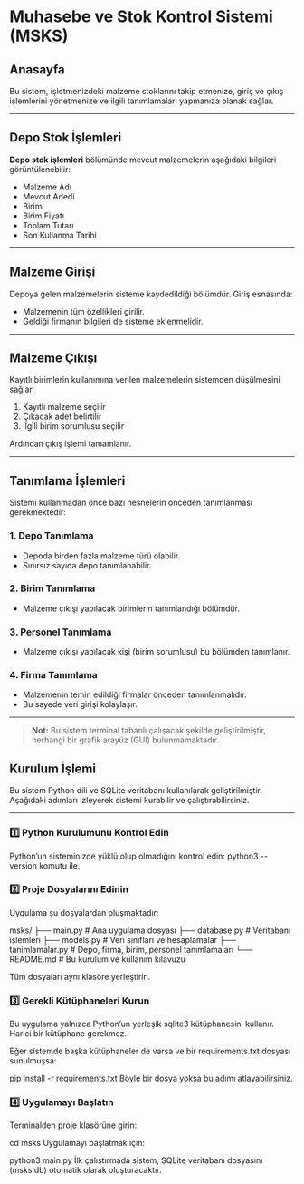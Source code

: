 # Muhasebe ve Stok Kontrol Sistemi (MSKS)## AnasayfaBu sistem, işletmenizdeki malzeme stoklarını takip etmenize, giriş ve çıkış işlemlerini yönetmenize ve ilgili tanımlamaları yapmanıza olanak sağlar.---## Depo Stok İşlemleri**Depo stok işlemleri** bölümünde mevcut malzemelerin aşağıdaki bilgileri görüntülenebilir:- Malzeme Adı  - Mevcut Adedi  - Birimi  - Birim Fiyatı  - Toplam Tutarı  - Son Kullanma Tarihi  ---## Malzeme GirişiDepoya gelen malzemelerin sisteme kaydedildiği bölümdür. Giriş esnasında:- Malzemenin tüm özellikleri girilir.- Geldiği firmanın bilgileri de sisteme eklenmelidir.---## Malzeme ÇıkışıKayıtlı birimlerin kullanımına verilen malzemelerin sistemden düşülmesini sağlar.1. Kayıtlı malzeme seçilir  2. Çıkacak adet belirtilir  3. İlgili birim sorumlusu seçilir  Ardından çıkış işlemi tamamlanır.---## Tanımlama İşlemleriSistemi kullanmadan önce bazı nesnelerin önceden tanımlanması gerekmektedir:### 1. Depo Tanımlama- Depoda birden fazla malzeme türü olabilir.- Sınırsız sayıda depo tanımlanabilir.### 2. Birim Tanımlama- Malzeme çıkışı yapılacak birimlerin tanımlandığı bölümdür.### 3. Personel Tanımlama- Malzeme çıkışı yapılacak kişi (birim sorumlusu) bu bölümden tanımlanır.### 4. Firma Tanımlama- Malzemenin temin edildiği firmalar önceden tanımlanmalıdır.- Bu sayede veri girişi kolaylaşır.---> **Not:** Bu sistem terminal tabanlı çalışacak şekilde geliştirilmiştir, herhangi bir grafik arayüz (GUI) bulunmamaktadır.## Kurulum İşlemiBu sistem Python dili ve SQLite veritabanı kullanılarak geliştirilmiştir. Aşağıdaki adımları izleyerek sistemi kurabilir ve çalıştırabilirsiniz.---### 1️⃣ Python Kurulumunu Kontrol EdinPython’un sisteminizde yüklü olup olmadığını kontrol edin:python3 --version komutu ile.### 2️⃣ Proje Dosyalarını EdininUygulama şu dosyalardan oluşmaktadır:msks/├── main.py             # Ana uygulama dosyası├── database.py         # Veritabanı işlemleri├── models.py           # Veri sınıfları ve hesaplamalar├── tanimlamalar.py     # Depo, firma, birim, personel tanımlamaları└── README.md           # Bu kurulum ve kullanım kılavuzuTüm dosyaları aynı klasöre yerleştirin. ### 3️⃣ Gerekli Kütüphaneleri KurunBu uygulama yalnızca Python’un yerleşik sqlite3 kütüphanesini kullanır. Harici bir kütüphane gerekmez.Eğer sistemde başka kütüphaneler de varsa ve bir requirements.txt dosyası sunulmuşsa:pip install -r requirements.txtBöyle bir dosya yoksa bu adımı atlayabilirsiniz.### 4️⃣ Uygulamayı BaşlatınTerminalden proje klasörüne girin:cd msksUygulamayı başlatmak için:python3 main.pyİlk çalıştırmada sistem, SQLite veritabanı dosyasını (msks.db) otomatik olarak oluşturacaktır.